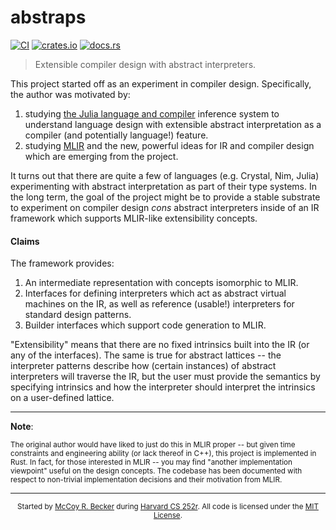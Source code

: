 # abstraps

[![CI](https://img.shields.io/github/workflow/status/femtomc/abstraps/CI?style=for-the-badge)](https://github.com/femtomc/abstraps/actions?query=workflow%3ACI)
[![crates.io](https://img.shields.io/crates/v/abstraps?style=for-the-badge)](https://crates.io/crates/abstraps)
[![docs.rs](https://img.shields.io/docsrs/abstraps?style=for-the-badge)](https://docs.rs/abstraps/latest/abstraps/)

> Extensible compiler design with abstract interpreters.

This project started off as an experiment in compiler design. Specifically, the author was motivated by:

1. studying [the Julia language and compiler](https://julialang.org/) inference system to understand language design with extensible abstract interpretation as a compiler (and potentially language!) feature.
2. studying [MLIR](https://mlir.llvm.org/) and the new, powerful ideas for IR and compiler design which are emerging from the project.

It turns out that there are quite a few of languages (e.g. Crystal, Nim, Julia) experimenting with abstract interpretation as part of their type systems. In the long term, the goal of the project might be to provide a stable substrate to experiment on compiler design _cons_ abstract interpreters inside of an IR framework which supports MLIR-like extensibility concepts. 

#### Claims

The framework provides:

1. An intermediate representation with concepts isomorphic to MLIR.
2. Interfaces for defining interpreters which act as abstract virtual machines on the IR, as well as reference (usable!) interpreters for standard design patterns.
3. Builder interfaces which support code generation to MLIR.

"Extensibility" means that there are no fixed intrinsics built into the IR (or any of the interfaces). The same is true for abstract lattices -- the interpreter patterns describe how (certain instances) of abstract interpreters will traverse the IR, but the user must provide the semantics by specifying intrinsics and how the interpreter should interpret the intrinsics on a user-defined lattice.

---

**Note**:

<sup>
The original author would have liked to just do this in MLIR proper -- but given time constraints and engineering ability (or lack thereof in C++), this project is implemented in Rust. In fact, for those interested in MLIR -- you may find "another implementation viewpoint" useful on the design concepts. The codebase has been documented with respect to non-trivial implementation decisions and their motivation from MLIR.
</sup>

---

<div align="center">
<sup>
Started by <a href="https://femtomc.github.io/">McCoy R. Becker</a> during <a href="https://pl-design-seminar.seas.harvard.edu/">Harvard CS 252r</a>. All code is licensed under the <a href="LICENSE">MIT License</a>.
</sup>
</div>
